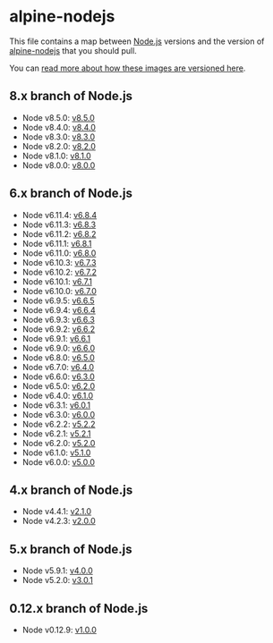 # alpine-nodejs

This file contains a map between [Node.js][nodejs] versions and the version of [alpine-nodejs][alpinenodejs] that you should pull.

You can [read more about how these images are versioned here](https://github.com/smebberson/docker-alpine#versioning).

## 8.x branch of Node.js

- Node v8.5.0: [v8.5.0](VERSIONS.md#v850)
- Node v8.4.0: [v8.4.0](VERSIONS.md#v840)
- Node v8.3.0: [v8.3.0](VERSIONS.md#v830)
- Node v8.2.0: [v8.2.0](VERSIONS.md#v820)
- Node v8.1.0: [v8.1.0](VERSIONS.md#v810)
- Node v8.0.0: [v8.0.0](VERSIONS.md#v800)

## 6.x branch of Node.js

- Node v6.11.4: [v6.8.4](VERSIONS.md#v684)
- Node v6.11.3: [v6.8.3](VERSIONS.md#v683)
- Node v6.11.2: [v6.8.2](VERSIONS.md#v682)
- Node v6.11.1: [v6.8.1](VERSIONS.md#v681)
- Node v6.11.0: [v6.8.0](VERSIONS.md#v680)
- Node v6.10.3: [v6.7.3](VERSIONS.md#v673)
- Node v6.10.2: [v6.7.2](VERSIONS.md#v672)
- Node v6.10.1: [v6.7.1](VERSIONS.md#v671)
- Node v6.10.0: [v6.7.0](VERSIONS.md#v670)
- Node v6.9.5: [v6.6.5](VERSIONS.md#v665)
- Node v6.9.4: [v6.6.4](VERSIONS.md#v664)
- Node v6.9.3: [v6.6.3](VERSIONS.md#v663)
- Node v6.9.2: [v6.6.2](VERSIONS.md#v662)
- Node v6.9.1: [v6.6.1](VERSIONS.md#v661)
- Node v6.9.0: [v6.6.0](VERSIONS.md#v660)
- Node v6.8.0: [v6.5.0](VERSIONS.md#v650)
- Node v6.7.0: [v6.4.0](VERSIONS.md#v640)
- Node v6.6.0: [v6.3.0](VERSIONS.md#v630)
- Node v6.5.0: [v6.2.0](VERSIONS.md#v620)
- Node v6.4.0: [v6.1.0](VERSIONS.md#v610)
- Node v6.3.1: [v6.0.1](VERSIONS.md#v601)
- Node v6.3.0: [v6.0.0](VERSIONS.md#v600)
- Node v6.2.2: [v5.2.2](VERSIONS.md#v521)
- Node v6.2.1: [v5.2.1](VERSIONS.md#v521)
- Node v6.2.0: [v5.2.0](VERSIONS.md#v520)
- Node v6.1.0: [v5.1.0](VERSIONS.md#v510)
- Node v6.0.0: [v5.0.0](VERSIONS.md#v500)

## 4.x branch of Node.js

- Node v4.4.1: [v2.1.0](VERSIONS.md#v210)
- Node v4.2.3: [v2.0.0](VERSIONS.md#v200)

## 5.x branch of Node.js

- Node v5.9.1: [v4.0.0](VERSIONS.md#v400)
- Node v5.2.0: [v3.0.1](VERSIONS.md#v301)

## 0.12.x branch of Node.js

- Node v0.12.9: [v1.0.0](VERSIONS.md#v100)

[nodejs]: https://nodejs.org/en/
[alpinenodejs]: https://github.com/smebberson/docker-alpine/tree/master/alpine-nodejs
